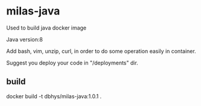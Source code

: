 # milas-java
Used to build java docker image

Java version:8

Add bash, vim, unzip, curl, in order to do some operation easily in container.

Suggest you deploy your code in "/deployments" dir.

## build
docker build -t dbhys/milas-java:1.0.1 .

